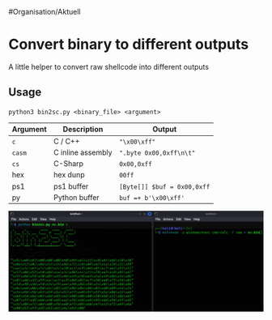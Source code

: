 #Organisation/Aktuell 
# Convert binary to different outputs

A little helper to convert raw shellcode into different outputs

## Usage

```
python3 bin2sc.py <binary_file> <argument> 
```

| Argument | Description       | Output                      |
| -------- | ----------------- | --------------------------- |
| `c`      | C / C++           | `"\x00\xff"`                |
| `casm`   | C inline assembly | `".byte 0x00,0xff\n\t"`     |
| `cs`     | C-Sharp           | `0x00,0xff`                 |
| hex      | hex dunp          | `00ff`                      |
| ps1      | ps1 buffer        | `[Byte[]] $buf = 0x00,0xff` |
| py       | Python buffer     | `buf =+ b'\x00\xff'`        |



![](./bin2sc.png)


